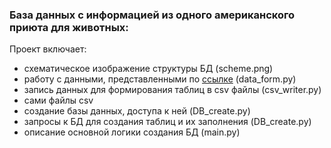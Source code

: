 ### База данных с информацией из одного американского приюта для животных:

Проект включает:
- схематическое изображение структуры БД (scheme.png)
- работу с данными, представленными по [ссылке](https://raw.githubusercontent.com/skypro-008/SQL_ISA/main/main_animals.csv) (data_form.py)
- запись данных для формирования таблиц в csv файлы (csv_writer.py)
- сами файлы csv 
- создание базы данных, доступа к ней (DB_create.py)
- запросы к БД для создания таблиц и их заполнения (DB_create.py)
- описание основной логики создания БД (main.py)